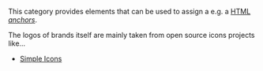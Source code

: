 This category provides elements that can be used to assign a e.g. a [HTML _anchors_][1].

The logos of brands itself are mainly taken from open source icons projects like…

- [Simple Icons][2]

[1]: https://developer.mozilla.org/en-US/docs/Web/HTML/Element/a
[2]: https://simpleicons.org
